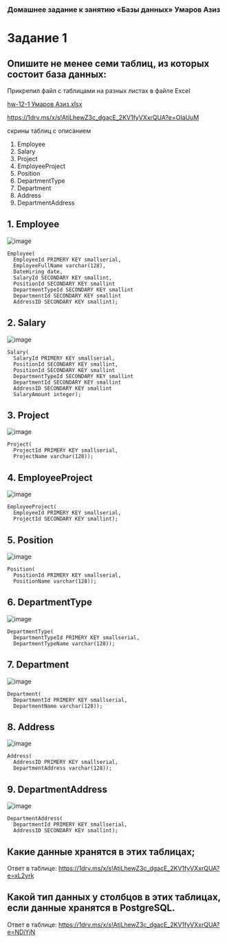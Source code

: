 ### Домашнее задание к занятию «Базы данных» Умаров Азиз

# Задание 1
## Опишите не менее семи таблиц, из которых состоит база данных:
Прикрепил файл с таблицами на разных листах в файле Excel

[hw-12-1 Умаров Азиз.xlsx](https://github.com/UmarovAM/sys-homework/files/11469887/hw-12-1.xlsx)

https://1drv.ms/x/s!AtjLhewZ3c_dgacE_2KV1fyVXxrQUA?e=OIaUuM

скрины таблиц с описанием

1. Employee
2. Salary
3. Project
4. EmployeeProject
5. Position
6. DepartmentType
7. Department
8. Address
9.	DepartmentAddress

## 1.	Employee
![image](https://github.com/UmarovAM/sys-homework/assets/118117183/cd462c26-dc98-4475-b153-3d0e0420aa90)
```
Employee(
  EmployeeId PRIMERY KEY smallserial,
  EmployeeFullName varchar(128),
  DateHiring date,
  SalaryId SECONDARY KEY smallint,
  PositionId SECONDARY KEY smallint
  DepartmentTypeId SECONDARY KEY smallint
  DepartmentId SECONDARY KEY smallint
  AddressID SECONDARY KEY smallint);
```
## 2.	Salary
![image](https://github.com/UmarovAM/sys-homework/assets/118117183/74a03b87-b015-47f6-9ccf-9239ae10e7ed)
```
Salary(
  SalaryId PRIMERY KEY smallserial,
  PositionId SECONDARY KEY smallint,
  PositionId SECONDARY KEY smallint
  DepartmentTypeId SECONDARY KEY smallint
  DepartmentId SECONDARY KEY smallint
  AddressID SECONDARY KEY smallint
  SalaryAmount integer);
```
## 3.	Project
![image](https://github.com/UmarovAM/sys-homework/assets/118117183/1eae8981-c6d4-4f0e-b1b2-fe273bf35c07)
```
Project(
  ProjectId PRIMERY KEY smallserial,
  ProjectName varchar(128));
```
## 4.	EmployeeProject
![image](https://github.com/UmarovAM/sys-homework/assets/118117183/d8f670bb-c02b-421b-9927-658b01894d95)
```
EmployeeProject(
  EmployeeId PRIMERY KEY smallserial,
  ProjectId SECONDARY KEY smallint);
```
## 5.	Position
![image](https://github.com/UmarovAM/sys-homework/assets/118117183/8dbde879-d68f-4865-8625-7e2b1b7574f6)
```
Position(
  PositionId PRIMERY KEY smallserial,
  PositionName varchar(128));
```
## 6.	DepartmentType
![image](https://github.com/UmarovAM/sys-homework/assets/118117183/0be339f9-6e48-4ca9-ac96-15fd2af69c37)
```
DepartmentType(
  DepartmentTypeId PRIMERY KEY smallserial,
  DepartmentTypeName varchar(128));
```
## 7.	Department
![image](https://github.com/UmarovAM/sys-homework/assets/118117183/eb06234e-42c4-4af8-8f46-0bce097ea384)
```
Department(
  DepartmentId PRIMERY KEY smallserial,
  DepartmentName varchar(128));
```
## 8.	Address
![image](https://github.com/UmarovAM/sys-homework/assets/118117183/9b3f5345-7e16-4662-a3aa-4af5694d8b28)
```
Address(
  AddressID PRIMERY KEY smallserial,
  DepartmentAddress varchar(128));
```
## 9.	DepartmentAddress
![image](https://github.com/UmarovAM/sys-homework/assets/118117183/0e80b7d7-3ef0-4bc2-80ad-3869c97139f4)
```
DepartmentAddress(
  DepartmentId PRIMERY KEY smallserial,
  AddressID SECONDARY KEY smallint);
```


## Какие данные хранятся в этих таблицах;
Ответ в таблице:
https://1drv.ms/x/s!AtjLhewZ3c_dgacE_2KV1fyVXxrQUA?e=xL2yrk

## Какой тип данных у столбцов в этих таблицах, если данные хранятся в PostgreSQL.
Ответ в таблице:
https://1drv.ms/x/s!AtjLhewZ3c_dgacE_2KV1fyVXxrQUA?e=NDiYjN


